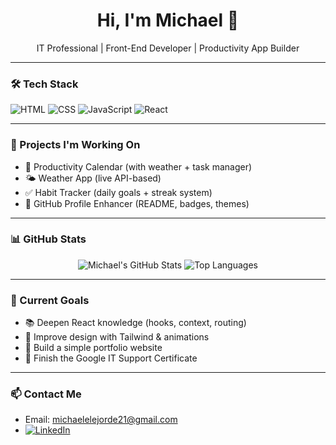 <h1 align="center">Hi, I'm Michael 👋</h1>
<p align="center">IT Professional | Front-End Developer | Productivity App Builder</p>

---

### 🛠 Tech Stack
![HTML](https://img.shields.io/badge/HTML-E34F26?style=for-the-badge&logo=html5&logoColor=white)
![CSS](https://img.shields.io/badge/CSS-1572B6?style=for-the-badge&logo=css3&logoColor=white)
![JavaScript](https://img.shields.io/badge/JavaScript-F7DF1E?style=for-the-badge&logo=javascript&logoColor=black)
![React](https://img.shields.io/badge/React-20232A?style=for-the-badge&logo=react&logoColor=61DAFB)

---

### 🚀 Projects I'm Working On
- 📅 Productivity Calendar (with weather + task manager)
- 🌤️ Weather App (live API-based)
- ✅ Habit Tracker (daily goals + streak system)
- 🧰 GitHub Profile Enhancer (README, badges, themes)

---

### 📊 GitHub Stats
<p align="center">
  <img src="https://github-readme-stats.vercel.app/api?username=michaelllll21&show_icons=true&theme=radical" alt="Michael's GitHub Stats" />
  <img src="https://github-readme-stats.vercel.app/api/top-langs/?username=michaelllll21&layout=compact&theme=radical" alt="Top Languages" />
</p>

---

### 🎯 Current Goals
- 📚 Deepen React knowledge (hooks, context, routing)
- 🧠 Improve design with Tailwind & animations
- 💼 Build a simple portfolio website
- 🎯 Finish the Google IT Support Certificate

---

### 📫 Contact Me
- Email: [michaelelejorde21@gmail.com](mailto:michaelelejorde21@gmail.com)  
- [![LinkedIn](https://img.shields.io/badge/LinkedIn-Connect-blue?style=for-the-badge&logo=linkedin)](https://www.linkedin.com/in/ebalan-michael-elejorde)
